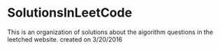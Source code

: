 # SolutionsInLeetCode
This is an organization of solutions about the aigorithm questions in the leetched website.
created on 3/20/2016
